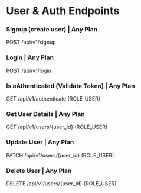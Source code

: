 # User & Auth Endpoints

### Signup (create user) | Any Plan

POST /api/v1/signup


### Login | Any Plan

POST /api/v1/login


### Is aAthenticated (Validate Token) | Any Plan

GET /api/v1/authenticate (ROLE_USER)


### Get User Details | Any Plan

GET /api/v1/users/{user_id} (ROLE_USER)


### Update User | Any Plan

PATCH /api/v1/users/{user_id} (ROLE_USER)


### Delete User | Any Plan

DELETE /api/v1/users/{user_id} (ROLE_USER)
